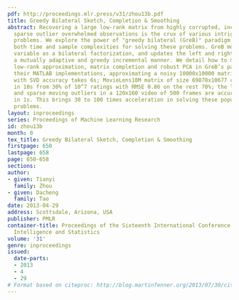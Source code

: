 ```yaml
---
pdf: http://proceedings.mlr.press/v31/zhou13b.pdf
title: Greedy Bilateral Sketch, Completion & Smoothing
abstract: Recovering a large low-rank matrix from highly corrupted, incomplete or
  sparse outlier overwhelmed observations is the crux of various intriguing statistical
  problems. We explore the power of "greedy bilateral (GreB)" paradigm in reducing
  both time and sample complexities for solving these problems. GreB models a low-rank
  variable as a bilateral factorization, and updates the left and right factors in
  a mutually adaptive and greedy incremental manner. We detail how to model and solve
  low-rank approximation, matrix completion and robust PCA in GreB’s paradigm. On
  their MATLAB implementations, approximating a noisy 10000x10000 matrix of rank 500
  with SVD accuracy takes 6s; MovieLens10M matrix of size 69878x10677 can be completed
  in 10s from 30% of 10^7 ratings with RMSE 0.86 on the rest 70%; the low-rank background
  and sparse moving outliers in a 120x160 video of 500 frames are accurately separated
  in 1s. This brings 30 to 100 times acceleration in solving these popular statistical
  problems.
layout: inproceedings
series: Proceedings of Machine Learning Research
id: zhou13b
month: 0
tex_title: Greedy Bilateral Sketch, Completion & Smoothing
firstpage: 650
lastpage: 658
page: 650-658
sections: 
author:
- given: Tianyi
  family: Zhou
- given: Dacheng
  family: Tao
date: 2013-04-29
address: Scottsdale, Arizona, USA
publisher: PMLR
container-title: Proceedings of the Sixteenth International Conference on Artificial
  Intelligence and Statistics
volume: '31'
genre: inproceedings
issued:
  date-parts:
  - 2013
  - 4
  - 29
# Format based on citeproc: http://blog.martinfenner.org/2013/07/30/citeproc-yaml-for-bibliographies/
---
```

